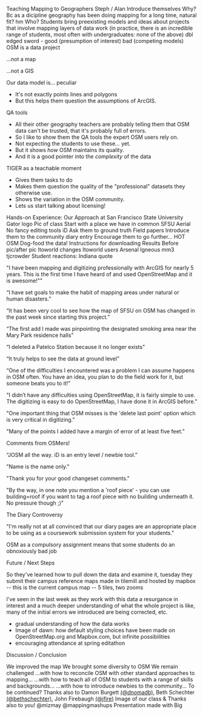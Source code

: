 Teaching Mapping to Geographers
Steph / Alan Introduce themselves
Why? Bc as a dicipline geography has been doing mapping for a long time, natural fit? hm
Who?
Students
bring preexisting models and ideas about projects that involve mapping layers of data work
(in practice, there is an incredible range of students, most often with undergraduates: none of the above)
dbl edged sword - good (presumption of interest) bad (competing models)
OSM is a data project

...not a map

...not a GIS

Our data model is... peculiar

*	It's not exactly points lines and polygons
*	But this helps them question the assumptions of ArcGIS.

QA tools

*	All their other geography teachers are probably telling them that OSM data can't be trusted, that it's probably full of errors. 
*	So I like to show them the QA tools the expert OSM users rely on.
*	Not expecting the students to use these... yet.
*	But it shows _how_ OSM maintains its quality.
*	And it is a good pointer into the _complexity_ of the data

TIGER as a teachable moment

*	Gives them tasks to do
*	Makes them question the quality of the "professional" datasets they otherwise use.
*	Shows the variation in the OSM community.
*	Lets us start talking about licensing!

Hands-on Experience: Our Approach at San Francisco State University
Gator logo
Pic of class
Start with a place we have in common
SFSU Aerial
No fancy editing tools
iD
Ask them to ground truth
Field papers
Introduce them to the community
diary entry
Encourage them to go further...
HOT OSM
Dog-food the data!
Instructions for downloading
Results
Before pic/after pic
Itoworld changes
Itoworld users
Arsenal
Igneous
mm3
tjcrowder
Student reactions: Indiana quote 

"I have been mapping and digitizing professionally with ArcGIS for nearly 5 years. This is the first time I have heard of and used OpenStreetMap and it is awesome!""

“I have set goals to make the habit of mapping areas under natural or human disasters.”

“It has been very cool to see how the map of SFSU on OSM has changed in the past week since starting this project.”

“The first add I made was pinpointing the designated smoking area near the Mary Park residence halls”

“I deleted a Patelco Station because it no longer exists"

“It truly helps to see the data at ground level”

“One of the difficulties I encountered was a problem I can assume happens in OSM often. You have an idea, you plan to do the field work for it, but someone beats you to it!”

"I didn’t have any difficulties using OpenStreetMap, it is fairly simple to use. The digitizing is easy to do OpenStreetMap, I have done it in ArcGIS before."

"One important thing that OSM misses is the 'delete last point' option which is very critical in digitizing."

"Many of the points I added have a margin of error of at least five feet.”

Comments from OSMers!

“JOSM all the way. iD is an entry level / newbie tool.”

"Name is the name only."

"Thank you for your good changeset comments."

"By the way, in one note you mention a 'roof piece' - you can use building=roof if you want to tag a roof piece with no building underneath it. No pressure though ;)"

The Diary Controversy

"I'm really not at all convinced that our diary pages are an appropriate place to be using as a coursework submission system for your students."

OSM as a compulsory assignment means that some students do an obnoxiously bad job

Future / Next Steps

So they've learned how to pull down the data and examine it, tuesday they submit their campus reference maps made in tilemill and hosted by mapbox -- this is the current campus map -- 5 tiles, two zooms

I've seen in the last week as they work with this data a resurgance in interest and a much deeper understanding of what the whole project is like, many of the initial errors we introduced are being corrected, etc.

- gradual understanding of how the data works
- Image of dawn: how default styling choices have been made on OpenStreetMap.org and Mapbox.com, but infinite possibilities
- encouraging attendance at spring editathon

Discussion / Conclusion 

We improved the map
We brought some diversity to OSM
We remain challenged
...with how to reconcile OSM with other standard approaches to mapping...
...with how to teach all of OSM to students with a range of skills and backgrounds...
...with how to introduce newbies to the community...
To be continued?
Thanks also to Damon Burgett <a href="http://twitter.com/dnomadb">(@dnomadb)</a>, Beth Schechter <a href="https://twitter.com/bethschechter">(@bethschechter)</a>, John Firebaugh <a href="https://twitter.com/jfire">(@jfire)</a>
Image of our class
& Thanks also to you! @mizmay @mappingmashups
Presentation made with Big
